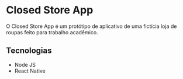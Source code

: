 # Closed Store App

O Closed Store App é um protótipo de aplicativo de uma fictícia loja de roupas feito para trabalho acadêmico.
<br>

## Tecnologias
- Node JS
- React Native

<br>
